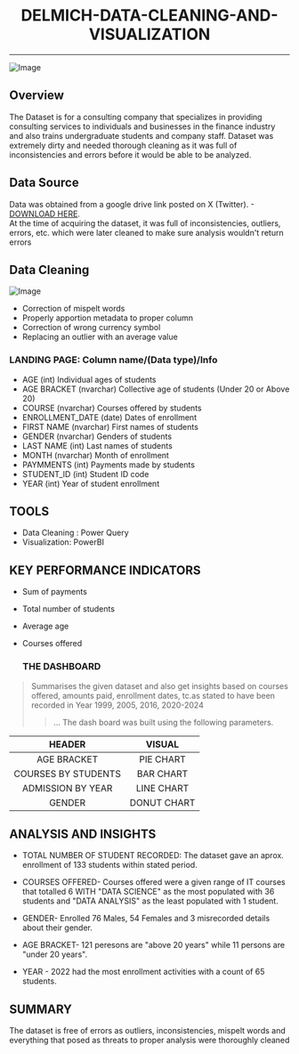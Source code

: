 ## <h1 align="center">DELMICH-DATA-CLEANING-AND-VISUALIZATION </h1>
-------------------------------------------
![Image](https://github.com/user-attachments/assets/e9dda4c6-fe56-4ecc-8992-139633c3eac0)

## Overview
The Dataset is for a consulting company that specializes in providing consulting services to individuals and businesses in the finance industry and also trains undergraduate 
students and company staff. Dataset was extremely dirty and needed thorough cleaning as it was full of inconsistencies and errors before it would be able to be analyzed. 


## Data Source 
Data was obtained from a google drive link posted on X (Twitter). -[DOWNLOAD HERE](https://t.co/eFcaQbfoOk).  
At the time of acquiring the dataset, it was full of inconsistencies, outliers, errors, etc. which were later cleaned to make sure analysis wouldn't return errors  

##  Data Cleaning
![Image](https://github.com/user-attachments/assets/f7ff0cd7-4b6e-473a-83e4-5d0d85431e46)

* Correction of mispelt words  
* Properly apportion metadata to proper column 
* Correction of  wrong currency symbol
* Replacing an outlier with an average value

### LANDING PAGE: Column name/(Data type)/Info
* AGE (int)
Individual ages of students
* AGE BRACKET (nvarchar)
  Collective age of students (Under 20 or Above 20)
* COURSE (nvarchar)
 Courses offered by students
* ENROLLMENT_DATE (date)
  Dates of enrollment
* FIRST NAME (nvarchar)
  First names of students
* GENDER (nvarchar)
  Genders of students
* LAST NAME (int)
Last names of students
* MONTH (nvarchar)
  Month of enrollment
* PAYMMENTS (int)
  Payments made by students
* STUDENT_ID (int)
 Student ID code
* YEAR (int)
 Year of student enrollment





## TOOLS

* Data Cleaning : Power Query
* Visualization: PowerBI  





## KEY PERFORMANCE INDICATORS


* Sum of payments
  
* Total number of students
  
* Average age
  
* Courses offered
  

  ### THE DASHBOARD
 >  Summarises the given dataset and also get insights based on courses offered, amounts paid, enrollment dates,  tc.as stated to have been recorded in Year 1999, 2005, 2016, 2020-2024
>> ... The dash board was built using the following parameters.
>> 

 | HEADER  |  VISUAL  |
 | :---: | :---: |
| AGE BRACKET |PIE CHART |
| COURSES BY STUDENTS| BAR CHART|
| ADMISSION BY YEAR | LINE CHART|
| GENDER | DONUT CHART|


## ANALYSIS AND INSIGHTS

* TOTAL NUMBER OF STUDENT RECORDED: The dataset gave an aprox. enrollment of 133 students within stated period.

* COURSES OFFERED- Courses offered were a given range of IT courses that totalled 6 WITH "DATA SCIENCE" as the most populated with 36 students and "DATA ANALYSIS" as the least populated with 1 student.

* GENDER- Enrolled 76 Males, 54 Females and 3 misrecorded details about their gender.

* AGE BRACKET- 121 peresons are "above 20 years" while 11 persons are "under 20 years".
  
* YEAR - 2022 had the most enrollment activities with a count of 65 students.



## SUMMARY 
The dataset is free of errors as outliers, inconsistencies, mispelt words and everything that posed as threats to proper analysis were thoroughly cleaned
